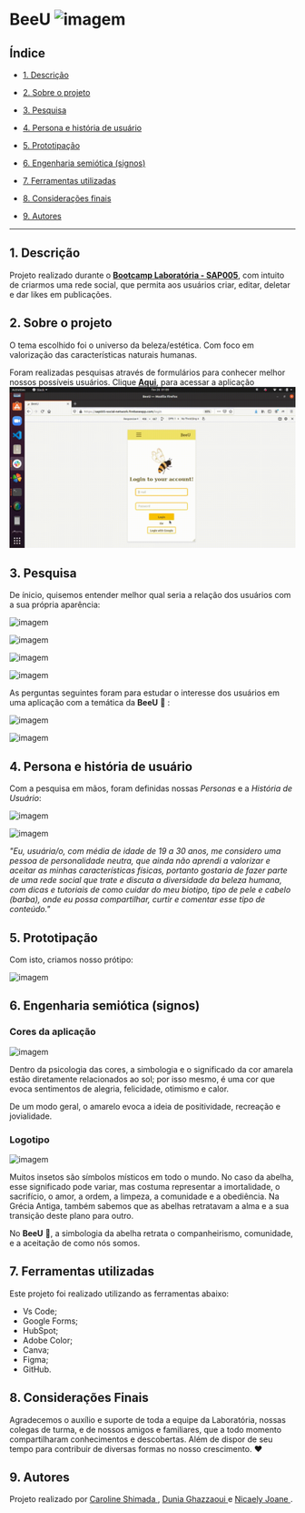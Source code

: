 # BeeU ![imagem](images-readme/beeu-logo-removebg-min.png)

## Índice 

* [1. Descrição](#1-descrição)

* [2. Sobre o projeto](#2-sobre-o-projeto)

* [3. Pesquisa](#3-pesquisa)

* [4. Persona e história de usuário](#4-persona-e-historia-de-usuario)

* [5. Prototipação](#5-prototipacao)

* [6. Engenharia semiótica (signos)](#6-engenharia-semiotica)

* [7. Ferramentas utilizadas](#7-ferramentas-utilizadas)

* [8. Considerações finais](#8-consideracoes-finais)

* [9. Autores](#9-autores)

***

## 1. Descrição

Projeto realizado durante o [**Bootcamp Laboratória - SAP005**]("http://laboratoria.la"), com intuito de criarmos uma rede social, que permita aos usuários criar, editar, deletar e dar likes em publicações.

## 2. Sobre o projeto

O tema escolhido foi o universo da beleza/estética. Com foco em valorização das características naturais humanas. 

Foram realizadas pesquisas através de formulários para conhecer melhor nossos possíveis usuários.
Clique [**Aqui**](https://sap005-social-network.firebaseapp.com/), para acessar a aplicação 
![paginaweb](gift-utilizacao3.gif)

## 3. Pesquisa

De ínicio, quisemos entender melhor qual seria a relação dos usuários com a sua própria aparência:

![imagem](images-readme/graphics/graphics-personal-characteristics1.jpg)

![imagem](images-readme/graphics/graphics-personal-characteristics2.jpg)

![imagem](images-readme/graphics/graphics-personal-characteristics3.jpg)

![imagem](images-readme/graphics/graphics-personal-characteristics4.jpg)

As perguntas seguintes foram para estudar o interesse dos usuários em uma aplicação com a temática da **BeeU** :honeybee: :

![imagem](images-readme/graphics/graphics-application-research1.jpg)

![imagem](images-readme/graphics/graphics-application-research2.jpg)

## 4. Persona e história de usuário

Com a pesquisa em mãos, foram definidas nossas *Personas* e a *História de Usuário*:

![imagem](images-readme/persona/persona-clarissa.png)

![imagem](images-readme/persona/persona-mario.png)

*"Eu, usuária/o, com média de idade de 19 a 30 anos, me considero uma pessoa de personalidade
neutra, que ainda não aprendi a valorizar e aceitar as minhas características físicas,
portanto gostaria de fazer parte de uma rede social que trate e discuta a diversidade
da beleza humana, com dicas e tutoriais de como cuidar do meu biotipo, tipo de pele e
cabelo (barba), onde eu possa compartilhar, curtir e comentar esse tipo de conteúdo."*

## 5. Prototipação

Com isto, criamos nosso prótipo:

![imagem](images-readme/prototype.jpg)

## 6. Engenharia semiótica (signos)

### Cores da aplicação

![imagem](images-readme/color-palette.png)

Dentro da psicologia das cores, a simbologia e o significado da cor amarela estão diretamente relacionados ao sol; por isso mesmo, é uma cor que evoca sentimentos de alegria, felicidade, otimismo e calor.

De um modo geral, o amarelo evoca a ideia de positividade, recreação e jovialidade.

### Logotipo

![imagem](images-readme/beeu-logo-removebg.png)

Muitos insetos são símbolos místicos em todo o mundo. No caso da abelha, esse significado
pode variar, mas costuma representar a imortalidade, o sacrifício, o amor, a ordem,
a limpeza, a comunidade e a obediência.
Na Grécia Antiga, também sabemos que as abelhas retratavam a alma e a sua transição deste plano para outro.

No **BeeU** :honeybee:, a simbologia da abelha retrata o companheirismo, comunidade, e a aceitação de como nós somos.

## 7. Ferramentas utilizadas

 Este projeto foi realizado utilizando as ferramentas abaixo:
  * Vs Code;
  * Google Forms;
  * HubSpot;
  * Adobe Color;
  * Canva;
  * Figma;
  * GitHub.


## 8. Considerações Finais 

Agradecemos o auxílio e suporte de toda a equipe da Laboratória, nossas colegas de turma, e de nossos amigos e familiares, que a todo momento compartilharam conhecimentos e descobertas. Além de dispor de seu tempo para contribuir de diversas formas no nosso crescimento. :heart:

## 9. Autores

Projeto realizado por <a href="https://github.com/carolineshimada" target="_blank"> Caroline Shimada </a>, <a href="http://github.com/dunia07" target="_blank"> Dunia Ghazzaoui </a> e <a href="https://github.com/Nijoane" target="_blank"> Nicaely Joane </a>.


